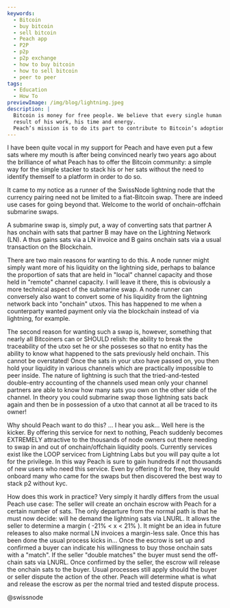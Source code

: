 ```yaml
---
keywords:
  - Bitcoin
  - buy bitcoin
  - sell bitcoin
  - Peach app
  - P2P
  - p2p
  - p2p exchange
  - how to buy bitcoin
  - how to sell bitcoin
  - peer to peer
tags:
  - Education
  - How To
previewImage: /img/blog/lightning.jpeg
description: |
  Bitcoin is money for free people. We believe that every single human being has the right to choose which money he uses to store his wealth, the
  result of his work, his time and energy.
  Peach’s mission is to do its part to contribute to Bitcoin’s adoption in the hands of the people.
---
```


I have been quite vocal in my support for Peach and have even put a few sats where my mouth is after being convinced nearly two years ago about the brilliance of what Peach has to offer the Bitcoin community: a simple way for the simple stacker to stack his or her sats without the need to identify themself to a platform in order to do so.

It came to my notice as a runner of the SwissNode lightning node that the currency pairing need not be limited to a fiat-Bitcoin swap. There are indeed use cases for going beyond that. Welcome to the world of onchain-offchain submarine swaps.

A submarine swap is, simply put, a way of converting sats that partner A has onchain with sats that partner B may have on the Lightning Network (LN). A thus gains sats via a LN invoice and B gains onchain sats via a usual transaction on the Blockchain.

There are two main reasons for wanting to do this. A node runner might simply want more of his liquidity on the lightning side, perhaps to balance the proportion of sats that are held in "local" channel capacity and those held in "remote" channel capacity. I will leave it there, this is obviously a more technical aspect of the submarine swap. A node runner can conversely also want to convert some of his liquidity from the lightning network back into "onchain" utxos. This has happened to me when a counterparty wanted payment only via the blockchain instead of via lightning, for example.

The second reason for wanting such a swap is, however, something that nearly all Bitcoiners can or SHOULD relish: the ability to break the traceability of the utxo set he or she posseses so that no entity has the ability to know what happened to the sats previously held onchain. This cannot be overstated! Once the sats in your utxo have passed on, you then hold your liquidity in various channels which are practically impossible to peer inside. The nature of lightning is such that the tried-and-tested double-entry accounting of the channels used mean only your channel partners are able to know how many sats you own on the other side of the channel. In theory you could submarine swap those lightning sats back again and then be in possession of a utxo that cannot at all be traced to its owner!

Why should Peach want to do this? ... I hear you ask... Well here is the kicker. By offering this service for next to nothing, Peach suddenly becomes EXTREMELY attractive to the thousands of node owners out there needing to swap in and out of onchain/offchain liquidity pools. Currently services exist like the LOOP servicec from Lightning Labs but you will pay quite a lot for the privilege. In this way Peach is sure to gain hundreds if not thousands of new users who need this service. Even by offering it for free, they would onboard many who came for the swaps but then discovered the best way to stack p2 without kyc.

How does this work in practice? Very simply it hardly differs from the usual Peach use case: The seller will create an onchain escrow with Peach for a certain number of sats. The only departure from the normal path is that he must now decide: will he demand the lightning sats via LNURL. It allows the seller to determine a margin ( -21% < x < 21% ). It might be an idea in future releases to also make normal LN invoices a margin-less sale. Once this has been done the usual process kicks in... Once the escrow is set up and confirmed a buyer can indicate his willingness to buy those onchain sats with a "match". If the seller "double matches" the buyer must send the off-chain sats via LNURL. Once confirmed by the seller, the escrow will release the onchain sats to the buyer. Usual processes still apply should the buyer or seller dispute the action of the other. Peach will determine what is what and release the escrow as per the normal tried and tested dispute process.

@swissnode 